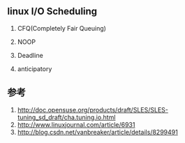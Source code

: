 ## linux I/O Scheduling

1. CFQ(Completely Fair Queuing)

2. NOOP

3. Deadline

4. anticipatory







## 参考

1. http://doc.opensuse.org/products/draft/SLES/SLES-tuning_sd_draft/cha.tuning.io.html
2. http://www.linuxjournal.com/article/6931
3. http://blog.csdn.net/vanbreaker/article/details/8299491
